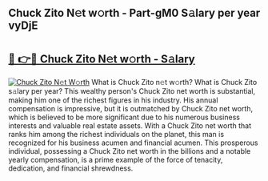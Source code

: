## Chuck Zito N𝚎t w𝚘rth - Part-gM0 S𝚊lary per year vyDjE

# <h2><a href="http://gc2z9gv.nevu.top/?p=Chuck+Zito">🔗 👉🔴 Chuck Zito N𝚎t w𝚘rth - S𝚊lary</a></h2>

[![Chuck Zito N𝚎t W𝚘rth](https://i.imgur.com/Oavwk0R.jpeg)](http://gc2z9gv.nevu.top/?p=Chuck+Zito)
What is Chuck Zito n𝚎t w𝚘rth? What is Chuck Zito s𝚊lary per year?
This wealthy person's Chuck Zito net worth is substantial, making him one of the richest figures in his industry. His annual compensation is impressive, but it is outmatched by Chuck Zito net worth, which is believed to be more significant due to his numerous business interests and valuable real estate assets. With a Chuck Zito net worth that ranks him among the richest individuals on the planet, this man is recognized for his business acumen and financial acumen. This prosperous individual, possessing a Chuck Zito net worth in the billions and a notable yearly compensation, is a prime example of the force of tenacity, dedication, and financial shrewdness.
